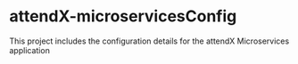 # attendX-microservicesConfig
This project includes the configuration details for the attendX Microservices application
